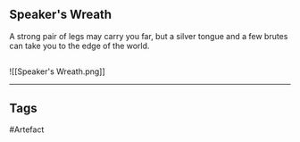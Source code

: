 ## Speaker's Wreath
A strong pair of legs may carry you far,
but a silver tongue and a few brutes
can take you to the edge of the world.
## 
![[Speaker's Wreath.png]]

---
## Tags
#Artefact